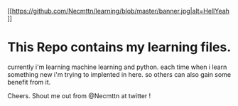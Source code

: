 [[https://github.com/Necmttn/learning/blob/master/banner.jpg|alt=HellYeah]]

# This Repo contains my learning files.

currently i'm learning machine learning and python.
each time when i learn something new i'm trying to implented in here. so others can also gain some benefit from it. 

Cheers. 
Shout me out from @Necmttn at twitter ! 
